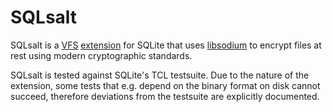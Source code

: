 # SQLsalt

SQLsalt is a [VFS](https://www.sqlite.org/vfs.html) [extension](https://www.sqlite.org/loadext.html) 
for SQLite that uses [libsodium](https://github.com/jedisct1/libsodium) to encrypt files at rest 
using modern cryptographic standards.

SQLsalt is tested against SQLite's TCL testsuite. Due to the nature of the extension, some tests
that e.g. depend on the binary format on disk cannot succeed, therefore deviations from the 
testsuite are explicitly documented.